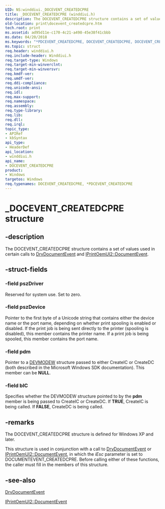 ```yaml
---
UID: NS:winddiui._DOCEVENT_CREATEDCPRE
title: _DOCEVENT_CREATEDCPRE (winddiui.h)
description: The DOCEVENT_CREATEDCPRE structure contains a set of values used in certain calls to DrvDocumentEvent and IPrintOemUI2::DocumentEvent.
old-location: print\docevent_createdcpre.htm
tech.root: print
ms.assetid: ad95d11e-c170-4c21-a498-45e38f41cbbb
ms.date: 04/20/2018
ms.keywords: "*PDCEVENT_CREATEDCPRE, DOCEVENT_CREATEDCPRE, DOCEVENT_CREATEDCPRE structure [Print Devices], PDCEVENT_CREATEDCPRE, PDCEVENT_CREATEDCPRE structure pointer [Print Devices], _DOCEVENT_CREATEDCPRE, print.docevent_createdcpre, print_interface-graphics_cb3123e7-a842-4fd8-b01a-4402c63bb43a.xml, winddiui/DOCEVENT_CREATEDCPRE, winddiui/PDCEVENT_CREATEDCPRE"
ms.topic: struct
req.header: winddiui.h
req.include-header: Winddiui.h
req.target-type: Windows
req.target-min-winverclnt: 
req.target-min-winversvr: 
req.kmdf-ver: 
req.umdf-ver: 
req.ddi-compliance: 
req.unicode-ansi: 
req.idl: 
req.max-support: 
req.namespace: 
req.assembly: 
req.type-library: 
req.lib: 
req.dll: 
req.irql: 
topic_type:
- APIRef
- kbSyntax
api_type:
- HeaderDef
api_location:
- winddiui.h
api_name:
- DOCEVENT_CREATEDCPRE
product:
- Windows
targetos: Windows
req.typenames: DOCEVENT_CREATEDCPRE, *PDCEVENT_CREATEDCPRE
---
```


# _DOCEVENT_CREATEDCPRE structure


## -description


The DOCEVENT_CREATEDCPRE structure contains a set of values used in certain calls to <a href="https://msdn.microsoft.com/library/windows/hardware/ff548544">DrvDocumentEvent</a> and <a href="https://msdn.microsoft.com/library/windows/hardware/ff554141">IPrintOemUI2::DocumentEvent</a>.


## -struct-fields




### -field pszDriver

Reserved for system use. Set to zero.


### -field pszDevice

Pointer to the first byte of a Unicode string that contains either the device name or the port name, depending on whether print spooling is enabled or disabled. If the print job is being sent directly to the printer (spooling is disabled), this member contains the printer name. If a print job is being spooled, this member contains the port name. 


### -field pdm

Pointer to a <a href="https://msdn.microsoft.com/library/windows/hardware/ff552837">DEVMODEW</a> structure passed to either CreateIC or CreateDC (both described in the Microsoft Windows SDK documentation). This member can be <b>NULL</b>.


### -field bIC

Specifies whether the DEVMODEW structure pointed to by the <b>pdm</b> member is being passed to CreateIC or CreateDC. If <b>TRUE</b>, CreateIC is being called. If <b>FALSE</b>, CreateDC is being called.


## -remarks



The DOCEVENT_CREATEDCPRE structure is defined for Windows XP and later.

This structure is used in conjunction with a call to <a href="https://msdn.microsoft.com/library/windows/hardware/ff548544">DrvDocumentEvent</a> or <a href="https://msdn.microsoft.com/library/windows/hardware/ff554141">IPrintOemUI2::DocumentEvent</a>, in which the <i>iEsc</i> parameter is set to DOCUMENTEVENT_CREATEDCPRE. Before calling either of these functions, the caller must fill in the members of this structure.




## -see-also




<a href="https://msdn.microsoft.com/library/windows/hardware/ff548544">DrvDocumentEvent</a>



<a href="https://msdn.microsoft.com/library/windows/hardware/ff554141">IPrintOemUI2::DocumentEvent</a>
 

 

